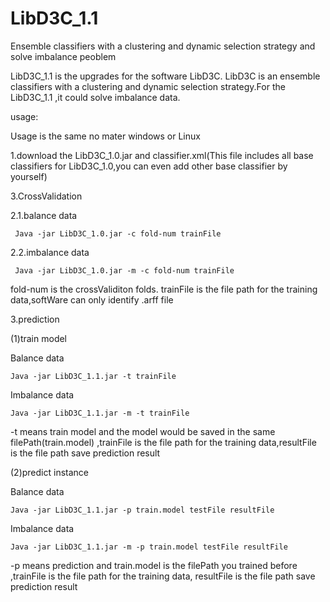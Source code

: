 # LibD3C_1.1
Ensemble classifiers with a clustering and dynamic selection strategy and solve imbalance peoblem

LibD3C_1.1 is the upgrades for the software LibD3C. LibD3C is an ensemble classifiers with a clustering and dynamic selection strategy.For the LibD3C_1.1 ,it could solve imbalance data.

usage:
 
 Usage is the same no mater windows or Linux
 
1.download the LibD3C_1.0.jar and classifier.xml(This file includes all base classifiers for LibD3C_1.0,you can even add other base classifier by yourself)

3.CrossValidation

 2.1.balance data
   
     Java -jar LibD3C_1.0.jar -c fold-num trainFile
    
 2.2.imbalance data    
   
     Java -jar LibD3C_1.0.jar -m -c fold-num trainFile
    
fold-num is the crossValiditon folds.
trainFile is the file path for the training data,softWare can only identify .arff file

3.prediction

(1)train model

Balance data

    Java -jar LibD3C_1.1.jar -t trainFile

Imbalance data

    Java -jar LibD3C_1.1.jar -m -t trainFile

     
-t means train model and the model would be saved in the same filePath(train.model) 
,trainFile is the file path for the training data,resultFile is the file path save prediction result

(2)predict instance

Balance data

    Java -jar LibD3C_1.1.jar -p train.model testFile resultFile

Imbalance data

    Java -jar LibD3C_1.1.jar -m -p train.model testFile resultFile

   -p means prediction and train.model is the filePath you trained before
,trainFile is the file path for the training data, resultFile is the file path save prediction result

  
